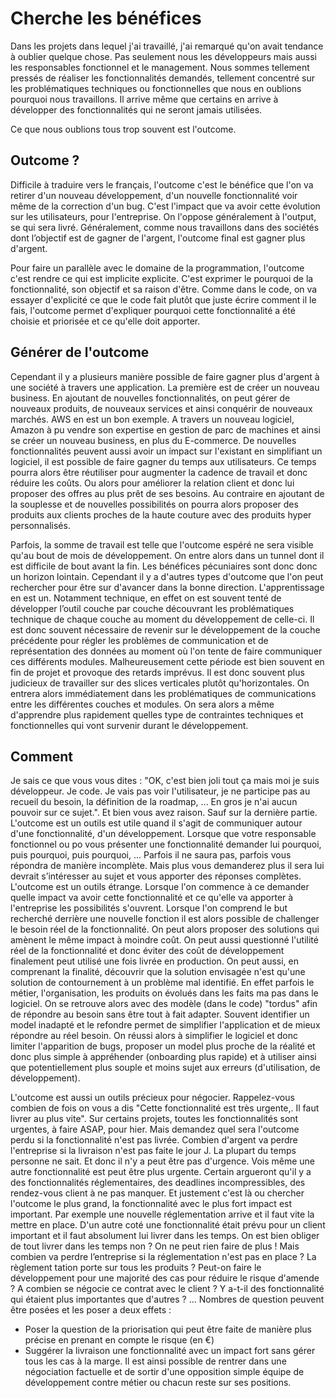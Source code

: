 # Cherche les bénéfices

Dans les projets dans lequel j'ai travaillé, j'ai remarqué qu'on avait tendance à oublier quelque chose.
Pas seulement nous les développeurs mais aussi les responsables fonctionnel et le management. Nous sommes tellement pressés de réaliser les fonctionnalités demandés, tellement concentré sur les problématiques techniques ou fonctionnelles que nous en oublions pourquoi nous travaillons. Il arrive même que certains en arrive à développer des fonctionnalités qui ne seront jamais utilisées.

Ce que nous oublions tous trop souvent est l'outcome. 

##  Outcome ?
Difficile à traduire vers le français, l'outcome c'est le bénéfice que l'on va retirer d'un nouveau développement, d'un nouvelle fonctionnalité voir même de la correction d'un bug. C'est l'impact que va avoir cette évolution sur les utilisateurs, pour l'entreprise.
On l'oppose généralement à l'output, se qui sera livré.
Généralement, comme nous travaillons dans des sociétés dont l’objectif est de gagner de l'argent, l'outcome final est gagner plus d'argent.

Pour faire un parallèle avec le domaine de la programmation, l'outcome c'est rendre ce qui est implicite explicite. C'est exprimer le pourquoi de la fonctionnalité, son objectif et sa raison d'être. Comme dans le code, on va essayer d'explicité ce que le code fait plutôt que juste écrire comment il le fais, l'outcome permet d'expliquer pourquoi cette fonctionnalité a été choisie et priorisée et ce qu'elle doit apporter.

## Générer de l'outcome
Cependant il y a plusieurs manière possible de faire gagner plus d'argent à une société à travers une application.
La première est de créer un nouveau business. En ajoutant de nouvelles fonctionnalités, on peut gérer de nouveaux produits, de nouveaux services et ainsi conquérir de nouveaux marchés.
AWS en est un bon exemple. A travers un nouveau logiciel, Amazon à pu vendre son expertise en gestion de parc de machines et ainsi se créer un nouveau business, en plus du E-commerce.
De nouvelles fonctionnalités peuvent aussi avoir un impact sur l'existant en simplifiant un logiciel, il est possible de faire gagner du temps aux utilisateurs. Ce temps pourra alors être réutiliser pour augmenter la cadence de travail et donc réduire les coûts. Ou alors pour améliorer la relation client et donc lui proposer des offres au plus prêt de ses besoins.
Au contraire en ajoutant de la souplesse et de nouvelles possibilités on pourra alors proposer des produits aux clients proches de la haute couture avec des produits hyper personnalisés.

Parfois, la somme de travail est telle que l'outcome espéré ne sera visible qu'au bout de mois de développement. On entre alors dans un tunnel dont il est difficile de bout avant la fin. Les bénéfices pécuniaires sont donc donc un horizon lointain. Cependant il y a d'autres types d'outcome que l'on peut rechercher pour être sur d'avancer dans la bonne direction. L'apprentissage en est un. Notamment technique, en effet on est souvent tenté de développer l’outil couche par couche découvrant les problématiques technique de chaque couche au moment du développement de celle-ci. Il est donc souvent nécessaire de revenir sur le développement de la couche précédente pour régler les problèmes de communication et de représentation des données au moment où l'on tente de faire communiquer ces différents modules. Malheureusement cette période est bien souvent en fin de projet et provoque des retards imprévus.
Il est donc souvent plus judicieux de travailler sur des slices verticales plutôt qu'horizontales. On entrera alors immédiatement dans les problématiques de communications entre les différentes couches et modules. On sera alors a même d'apprendre plus rapidement quelles type de contraintes techniques et fonctionnelles qui vont survenir durant le développement.

## Comment
Je sais ce que vous vous dites : "OK, c'est bien joli tout ça mais moi je suis développeur. Je code. Je vais pas voir l'utilisateur, je ne participe pas au recueil du besoin, la définition de la roadmap, ... En gros je n'ai aucun pouvoir sur ce sujet.".
Et bien vous avez raison. Sauf sur la dernière partie. L'outcome est un outils est utile quand il s'agit de communiquer autour d'une fonctionnalité, d'un développement. Lorsque que votre responsable fonctionnel ou po vous présenter une fonctionnalité demander lui pourquoi, puis pourquoi, puis pourquoi, ...
Parfois il ne saura pas, parfois vous répondra de manière incomplète. Mais plus vous demanderez plus il sera lui devrait s’intéresser au sujet et vous apporter des réponses complètes.
L'outcome est un outils étrange. Lorsque l'on commence à ce demander quelle impact va avoir cette fonctionnalité et ce qu'elle va apporter à l'entreprise les possibilités s'ouvrent. Lorsque l'on comprend le but recherché derrière une nouvelle fonction il est alors possible de challenger le besoin réel de la fonctionnalité. On peut alors proposer des solutions qui amènent le même impact à moindre coût. On peut aussi questionné l'utilité réel de la fonctionnalité et donc éviter des coût de développement finalement peut utilisé une fois livrée en production. On peut aussi, en comprenant la finalité, découvrir que la solution envisagée n'est qu'une solution de contournement à un problème mal identifié.
En effet parfois le métier, l'organisation, les produits on évolués dans les faits ma pas dans le logiciel. On se retrouve alors avec des modèle (dans le code) "tordus" afin de répondre au besoin sans être tout à fait adapter. Souvent identifier un model inadapté et le refondre permet de simplifier l'application et de mieux répondre au réel besoin. On réussi alors à simplifier le logiciel et donc limiter l'apparition de bugs, proposer un model plus proche de la réalité et donc plus simple à appréhender (onboarding plus rapide) et à utiliser ainsi que potentiellement plus souple et moins sujet aux erreurs (d'utilisation, de développement).

L'outcome est aussi un outils précieux pour négocier. Rappelez-vous combien de fois on vous a dis "Cette fonctionnalité est très urgente,. Il faut livrer au plus vite". Sur certains projets, toutes les fonctionnalités sont urgentes, à faire ASAP, pour hier.
Mais demandez quel sera l'outcome perdu si la fonctionnalité n'est pas livrée. Combien d'argent va perdre l'entreprise si la livraison n'est pas faite le jour J. La plupart du temps personne ne sait. Et donc il n'y a peut être pas d'urgence. Vois même une autre fonctionnalité est peut être plus urgente.
Certain argueront qu'il y a des fonctionnalités réglementaires, des deadlines incompressibles, des rendez-vous client à ne pas manquer. Et justement c'est là ou chercher l'outcome le plus grand, la fonctionnalité avec le plus fort impact est important.
Par exemple une nouvelle réglementation arrive et il faut vite la mettre en place. D'un autre coté une fonctionnalité était prévu pour un client important et il faut absolument lui livrer dans les temps. On est bien obliger de tout livrer dans les temps non ? On ne peut rien faire de plus !
Mais combien va perdre l’entreprise si la réglementation n'est pas en place ?
La règlement tation porte sur tous les produits ?
Peut-on faire le développement pour une majorité des cas pour réduire le risque d'amende ?
A combien se négocie ce contrat avec le client ?
Y a-t-il des fonctionnalité qui étaient plus importantes que d'autres ?
...
Nombres de question peuvent être posées et les poser a deux effets : 
 - Poser la question de la priorisation qui peut être faite de manière plus précise en prenant en compte le risque (en €)
 - Suggérer la livraison une fonctionnalité avec un impact fort sans gérer tous les cas à la marge.
Il est ainsi possible de rentrer dans une négociation factuelle et de sortir d'une opposition simple équipe de développement contre métier ou chacun reste sur ses positions.


